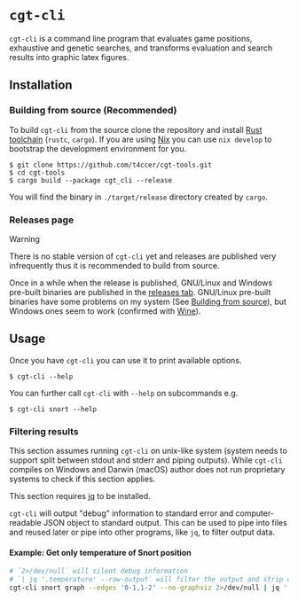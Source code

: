 # `cgt-cli`

`cgt-cli` is a command line program that evaluates game positions, exhaustive and genetic searches, and transforms evaluation and search results into graphic latex figures.

## Installation

### Building from source (Recommended)

To build `cgt-cli` from the source clone the repository and install [Rust toolchain](https://www.rust-lang.org/tools/install) (`rustc`, `cargo`). If you are using [Nix](https://nixos.org/) you can use `nix develop` to bootstrap the development environment for you.

```console
$ git clone https://github.com/t4ccer/cgt-tools.git
$ cd cgt-tools
$ cargo build --package cgt_cli --release
```

You will find the binary in `./target/release` directory created by `cargo`.

### Releases page

> [!WARNING]
> There is no stable version of `cgt-cli` yet and releases are published very infrequently thus it is recommended to build from source.

Once in a while when the release is published, GNU/Linux and Windows pre-built binaries are published in the [releases tab](https://github.com/t4ccer/cgt-tools/releases/). GNU/Linux pre-built binaries have some problems on my system (See [Building from source](#building-from-source)), but Windows ones seem to work (confirmed with [Wine](https://www.winehq.org/)).

## Usage

Once you have `cgt-cli` you can use it to print available options.

```console
$ cgt-cli --help
```

You can further call `cgt-cli` with `--help` on subcommands e.g.

```console
$ cgt-cli snort --help
```

### Filtering results

This section assumes running `cgt-cli` on unix-like system (system needs to support split between stdout and stderr and piping outputs). While `cgt-cli` compiles on Windows and Darwin (macOS) author does not run proprietary systems to check if this section applies.

This section requires [jq](https://jqlang.github.io/jq/) to be installed.

`cgt-cli` will output "debug" information to standard error and computer-readable JSON object to standard output. This can be used to pipe into files and reused later or pipe into other programs, like `jq`, to filter output data.

#### Example: Get only temperature of Snort position

```bash
# `2>/dev/null` will silent debug information
# `| jq '.temperature' --raw-output` will filter the output and strip quotes
cgt-cli snort graph --edges '0-1,1-2' --no-graphviz 2>/dev/null | jq '.temperature' --raw-output
```
